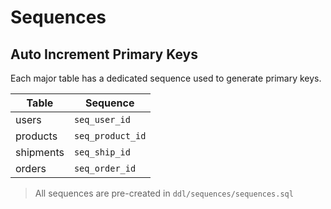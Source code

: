 # Sequences

## Auto Increment Primary Keys

Each major table has a dedicated sequence used to generate primary keys.

| Table     | Sequence         |
| --------- | ---------------- |
| users     | `seq_user_id`    |
| products  | `seq_product_id` |
| shipments | `seq_ship_id`    |
| orders    | `seq_order_id`   |

> All sequences are pre-created in `ddl/sequences/sequences.sql`
